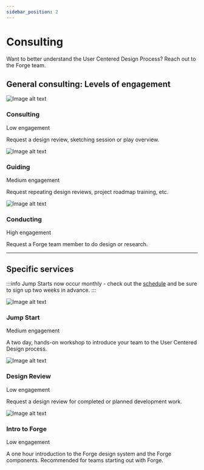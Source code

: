 ```yaml
---
sidebar_position: 2
---
```


# Consulting

Want to better understand the User Centered Design Process? Reach out to the Forge team.

## General consulting: Levels of engagement

<Columns columns="three" type="equal">

<ServicesBlock link="https://tylerjira.tylertech.com/servicedesk/customer/portal/21/create/609" action="Request consulting">

![Image alt text](https://cdn.forge.tylertech.com/v1/images/spot/access-spot.svg)

### Consulting

<span class="secondary">Low engagement</span>

Request a design review, sketching session or play overview.

</ServicesBlock>

<ServicesBlock link="https://tylerjira.tylertech.com/servicedesk/customer/portal/21/create/609" action="Request guiding">

![Image alt text](https://cdn.forge.tylertech.com/v1/images/spot/tools-spot.svg)

### Guiding

<span class="secondary">Medium engagement</span>

Request repeating design reviews, project roadmap training, etc.

</ServicesBlock>

<ServicesBlock link="https://tylerjira.tylertech.com/servicedesk/customer/portal/21/create/609" action="Request conducting">

![Image alt text](https://cdn.forge.tylertech.com/v1/images/spot/restaurant-spot.svg)

### Conducting

<span class="secondary">High engagement</span>

Request a Forge team member to do design or research.

</ServicesBlock>

</Columns>

---

## Specific services

:::info
Jump Starts now occur monthly - check out the <a href="https://confl.tylertech.com/display/TU/Jump+Start+2.0+Modules" target="_blank" rel="noopener">schedule</a> and be sure to sign up two weeks in advance.
:::

<Columns columns="three" type="equal">

<ServicesBlock link="https://tylerjira.tylertech.com/servicedesk/customer/portal/21/create/609" action="Request Jump Start">

![Image alt text](https://cdn.forge.tylertech.com/v1/images/spot/classes-spot.svg)

### Jump Start

<span class="secondary">Medium engagement</span>

A two day, hands-on workshop to introduce your team to the User Centered Design process. 

</ServicesBlock>

<ServicesBlock link="https://tylerjira.tylertech.com/servicedesk/customer/portal/21/create/609" action="Request Design Review">

![Image alt text](https://cdn.forge.tylertech.com/v1/images/spot/pencil-spot.svg)

### Design Review

<span className="secondary">Low engagement</span>

Request a design review for completed or planned development work.

</ServicesBlock>

<ServicesBlock link="https://tylerjira.tylertech.com/servicedesk/customer/portal/21/create/609" action="Request Intro to Forge">

![Image alt text](https://cdn.forge.tylertech.com/v1/images/spot/attendance-spot.svg)

### Intro to Forge

<span class="secondary">Low engagement</span>

A one hour introduction to the Forge design system and the Forge components. Recommended for teams starting out with Forge.

</ServicesBlock>

</Columns>
